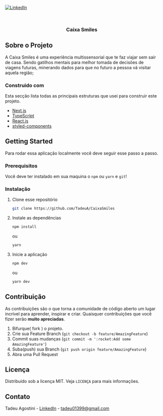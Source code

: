 [![LinkedIn][linkedin-shield]][linkedin-url]

<!-- PROJECT LOGO -->
<br />
<p align="center">

  <h3 align="center">Caixa Smiles</h3>

<!-- TABLE OF CONTENTS -->

<!-- ABOUT THE PROJECT -->

## Sobre o Projeto



A Caixa Smiles é uma experiência multissensorial que te faz viajar sem sair de casa. Sendo gatilhos mentais para melhor tomada de decisões de viagens futuras, minerando dados para que no futuro a pessoa vá visitar aquela região;

### Construido com

Esta secção lista todas as principais estruturas que usei para construir este projeto.

- [Next.js](https://nextjs.org/)
- [TypeScript](https://www.typescriptlang.org/)
- [React.js](https://pt-br.reactjs.org/)
- [styled-components](https://styled-components.com/)

<!-- GETTING STARTED -->

## Getting Started

Para rodar essa aplicação localmente você deve seguir esse passo a passo.

### Prerequisitos

Você deve ter instalado em sua maquina o `npm` ou `yarn` e `git`!

### Instalação

1. Clone esse repositório
   ```sh
   git clone https://github.com/TadeuA/CaixaSmiles
   ```
2. Instale as dependências
   ```sh
   npm install
   ```
   ou
   ```sh
   yarn
   ```
3. Inicie a aplicação
   ```sh
   npm dev
   ```
   ou
   ```sh
   yarn dev
   ```

<!-- CONTRIBUTING -->

## Contribuição

As contribuições são o que torna a comunidade de código aberto um lugar incrível para aprender, inspirar e criar. Quaisquer contribuições que você fizer serão **muito apreciadas**.

1. Bifurque( fork ) o projeto.
2. Crie sua Feature Branch (`git checkout -b feature/AmazingFeature`)
3. Commit suas mudanças (`git commit -m ':rocket:Add some AmazingFeature'`)
4. Suba(push) sua Branch (`git push origin feature/AmazingFeature`)
5. Abra uma Pull Request

<!-- LICENSE -->

## Licença

Distribuído sob a licença MIT. Veja `LICENÇA` para mais informações.

<!-- CONTACT -->

## Contato

Tadeu Agostini - [LinkedIn](https://www.linkedin.com/in/tadeuagostini) - tadeu01399@gmail.com

[license-url]: https://github.com/TadeuA/NLW-4Web/LICENSE.md
[linkedin-shield]: https://img.shields.io/badge/-LinkedIn-black.svg?style=for-the-badge&logo=linkedin&colorB=555
[linkedin-url]: https://linkedin.com/in/tadeuagostini
[product-screenshot]: .github/images/home.png
